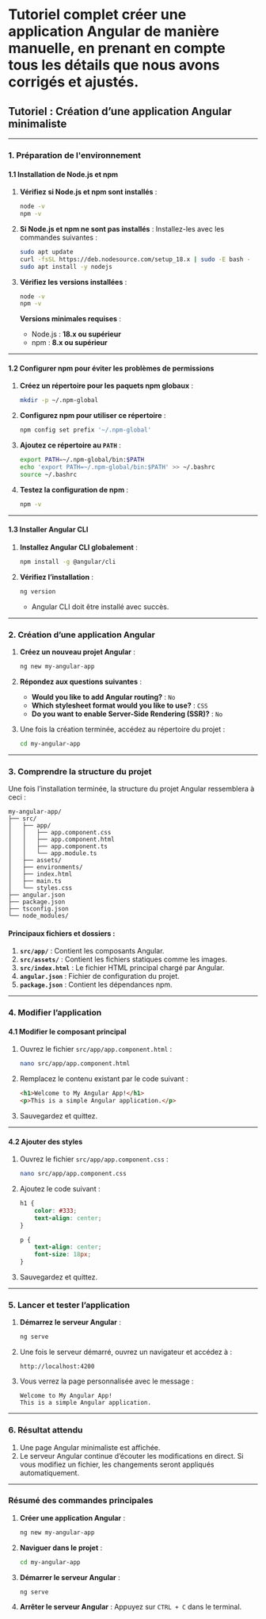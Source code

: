  # Tutoriel complet créer une application Angular de manière manuelle, en prenant en compte tous les détails que nous avons corrigés et ajustés.



## **Tutoriel : Création d’une application Angular minimaliste**

---

### **1. Préparation de l'environnement**

#### **1.1 Installation de Node.js et npm**
1. **Vérifiez si Node.js et npm sont installés** :
   ```bash
   node -v
   npm -v
   ```

2. **Si Node.js et npm ne sont pas installés** :
   Installez-les avec les commandes suivantes :
   ```bash
   sudo apt update
   curl -fsSL https://deb.nodesource.com/setup_18.x | sudo -E bash -
   sudo apt install -y nodejs
   ```

3. **Vérifiez les versions installées** :
   ```bash
   node -v
   npm -v
   ```

   **Versions minimales requises** :
   - Node.js : **18.x ou supérieur**
   - npm : **8.x ou supérieur**

---

#### **1.2 Configurer npm pour éviter les problèmes de permissions**
1. **Créez un répertoire pour les paquets npm globaux** :
   ```bash
   mkdir -p ~/.npm-global
   ```

2. **Configurez npm pour utiliser ce répertoire** :
   ```bash
   npm config set prefix '~/.npm-global'
   ```

3. **Ajoutez ce répertoire au `PATH`** :
   ```bash
   export PATH=~/.npm-global/bin:$PATH
   echo 'export PATH=~/.npm-global/bin:$PATH' >> ~/.bashrc
   source ~/.bashrc
   ```

4. **Testez la configuration de npm** :
   ```bash
   npm -v
   ```

---

#### **1.3 Installer Angular CLI**
1. **Installez Angular CLI globalement** :
   ```bash
   npm install -g @angular/cli
   ```

2. **Vérifiez l’installation** :
   ```bash
   ng version
   ```

   - Angular CLI doit être installé avec succès.

---

### **2. Création d’une application Angular**

1. **Créez un nouveau projet Angular** :
   ```bash
   ng new my-angular-app
   ```

2. **Répondez aux questions suivantes** :
   - **Would you like to add Angular routing?** : `No`
   - **Which stylesheet format would you like to use?** : `CSS`
   - **Do you want to enable Server-Side Rendering (SSR)?** : `No`

3. Une fois la création terminée, accédez au répertoire du projet :
   ```bash
   cd my-angular-app
   ```

---

### **3. Comprendre la structure du projet**

Une fois l’installation terminée, la structure du projet Angular ressemblera à ceci :

```
my-angular-app/
├── src/
│   ├── app/
│   │   ├── app.component.css
│   │   ├── app.component.html
│   │   ├── app.component.ts
│   │   └── app.module.ts
│   ├── assets/
│   ├── environments/
│   ├── index.html
│   ├── main.ts
│   └── styles.css
├── angular.json
├── package.json
├── tsconfig.json
└── node_modules/
```

#### **Principaux fichiers et dossiers :**
1. **`src/app/`** : Contient les composants Angular.
2. **`src/assets/`** : Contient les fichiers statiques comme les images.
3. **`src/index.html`** : Le fichier HTML principal chargé par Angular.
4. **`angular.json`** : Fichier de configuration du projet.
5. **`package.json`** : Contient les dépendances npm.

---

### **4. Modifier l’application**

#### **4.1 Modifier le composant principal**
1. Ouvrez le fichier `src/app/app.component.html` :
   ```bash
   nano src/app/app.component.html
   ```

2. Remplacez le contenu existant par le code suivant :
   ```html
   <h1>Welcome to My Angular App!</h1>
   <p>This is a simple Angular application.</p>
   ```

3. Sauvegardez et quittez.

---

#### **4.2 Ajouter des styles**
1. Ouvrez le fichier `src/app/app.component.css` :
   ```bash
   nano src/app/app.component.css
   ```

2. Ajoutez le code suivant :
   ```css
   h1 {
       color: #333;
       text-align: center;
   }

   p {
       text-align: center;
       font-size: 18px;
   }
   ```

3. Sauvegardez et quittez.

---

### **5. Lancer et tester l’application**

1. **Démarrez le serveur Angular** :
   ```bash
   ng serve
   ```

2. Une fois le serveur démarré, ouvrez un navigateur et accédez à :
   ```
   http://localhost:4200
   ```

3. Vous verrez la page personnalisée avec le message :
   ```
   Welcome to My Angular App!
   This is a simple Angular application.
   ```

---

### **6. Résultat attendu**

1. Une page Angular minimaliste est affichée.
2. Le serveur Angular continue d’écouter les modifications en direct. Si vous modifiez un fichier, les changements seront appliqués automatiquement.

---

### **Résumé des commandes principales**
1. **Créer une application Angular** :
   ```bash
   ng new my-angular-app
   ```

2. **Naviguer dans le projet** :
   ```bash
   cd my-angular-app
   ```

3. **Démarrer le serveur Angular** :
   ```bash
   ng serve
   ```

4. **Arrêter le serveur Angular** :
   Appuyez sur `CTRL + C` dans le terminal.
